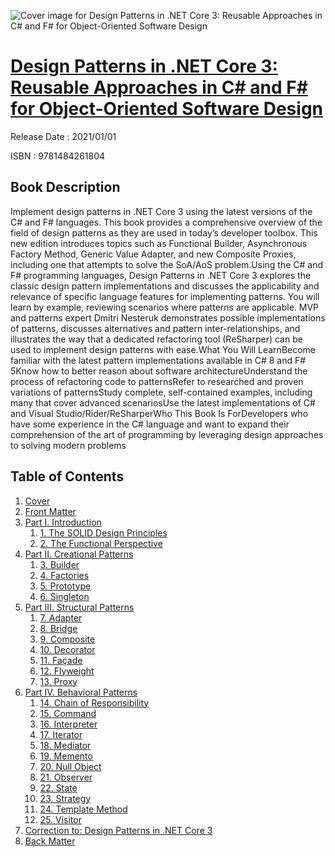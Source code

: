 ![Cover image for Design Patterns in .NET Core 3: Reusable Approaches in C# and F# for Object-Oriented Software Design](https://imgdetail.ebookreading.net/cover/cover/202109/EB9781484261804.jpg)

[Design Patterns in .NET Core 3: Reusable Approaches in C# and F# for Object-Oriented Software Design](https://ebookreading.net/view/book/Design+Patterns+in+.NET+Core+3%3A+Reusable+Approaches+in+C%23+and+F%23+for+Object-Oriented+Software+Design-EB9781484261804_1.html "Design Patterns in .NET Core 3: Reusable Approaches in C# and F# for Object-Oriented Software Design")
====================================================================================================================

Release Date : 2021/01/01

ISBN : 9781484261804

Book Description
-----------------

Implement design patterns in .NET Core 3 using the latest versions of the C# and F# languages. This book&nbsp;provides a comprehensive overview of the field of design patterns as they are used in today’s developer toolbox. This new edition introduces topics such as Functional Builder, Asynchronous Factory Method,&nbsp;Generic Value Adapter, and new Composite Proxies, including one that attempts to solve the SoA/AoS problem.Using the C# and F# programming languages, Design Patterns in .NET Core 3&nbsp;explores the classic design pattern implementations and discusses the applicability and relevance of specific language features for implementing patterns. You will learn by example, reviewing scenarios where patterns are applicable. MVP and patterns expert Dmitri Nesteruk demonstrates possible implementations of patterns, discusses alternatives and pattern inter-relationships, and illustrates the way that a dedicated refactoring tool (ReSharper) can be used to implement design patterns with ease.What You Will LearnBecome familiar with the latest pattern implementations available in C# 8 and F# 5Know how to better reason about software architectureUnderstand the process of refactoring code to patternsRefer to researched and proven variations of patternsStudy complete, self-contained examples, including many that cover advanced scenariosUse the latest implementations of C# and Visual Studio/Rider/ReSharperWho This Book Is ForDevelopers who have some experience in the C# language and want to expand their comprehension of the art of programming by leveraging design approaches to solving modern problems

Table of Contents
-----------------

1. [Cover](https://ebookreading.net/view/book/Design+Patterns+in+.NET+Core+3%3A+Reusable+Approaches+in+C%23+and+F%23+for+Object-Oriented+Software+Design-EB9781484261804_1.html)
1. [Front Matter](https://ebookreading.net/view/book/Design+Patterns+in+.NET+Core+3%3A+Reusable+Approaches+in+C%23+and+F%23+for+Object-Oriented+Software+Design-EB9781484261804_2.html)
1. [Part I. Introduction](https://ebookreading.net/view/book/Design+Patterns+in+.NET+Core+3%3A+Reusable+Approaches+in+C%23+and+F%23+for+Object-Oriented+Software+Design-EB9781484261804_3.html)
    1. [1.&nbsp;The SOLID Design Principles](https://ebookreading.net/view/book/Design+Patterns+in+.NET+Core+3%3A+Reusable+Approaches+in+C%23+and+F%23+for+Object-Oriented+Software+Design-EB9781484261804_4.html)
    1. [2.&nbsp;The Functional Perspective](https://ebookreading.net/view/book/Design+Patterns+in+.NET+Core+3%3A+Reusable+Approaches+in+C%23+and+F%23+for+Object-Oriented+Software+Design-EB9781484261804_5.html)
1. [Part II. Creational Patterns](https://ebookreading.net/view/book/Design+Patterns+in+.NET+Core+3%3A+Reusable+Approaches+in+C%23+and+F%23+for+Object-Oriented+Software+Design-EB9781484261804_0.html)
    1. [3.&nbsp;Builder](https://ebookreading.net/view/book/Design+Patterns+in+.NET+Core+3%3A+Reusable+Approaches+in+C%23+and+F%23+for+Object-Oriented+Software+Design-EB9781484261804_6.html)
    1. [4.&nbsp;Factories](https://ebookreading.net/view/book/Design+Patterns+in+.NET+Core+3%3A+Reusable+Approaches+in+C%23+and+F%23+for+Object-Oriented+Software+Design-EB9781484261804_7.html)
    1. [5.&nbsp;Prototype](https://ebookreading.net/view/book/Design+Patterns+in+.NET+Core+3%3A+Reusable+Approaches+in+C%23+and+F%23+for+Object-Oriented+Software+Design-EB9781484261804_0.html)
    1. [6.&nbsp;Singleton](https://ebookreading.net/view/book/Design+Patterns+in+.NET+Core+3%3A+Reusable+Approaches+in+C%23+and+F%23+for+Object-Oriented+Software+Design-EB9781484261804_8.html)
1. [Part III. Structural Patterns](https://ebookreading.net/view/book/Design+Patterns+in+.NET+Core+3%3A+Reusable+Approaches+in+C%23+and+F%23+for+Object-Oriented+Software+Design-EB9781484261804_9.html)
    1. [7.&nbsp;Adapter](https://ebookreading.net/view/book/Design+Patterns+in+.NET+Core+3%3A+Reusable+Approaches+in+C%23+and+F%23+for+Object-Oriented+Software+Design-EB9781484261804_10.html)
    1. [8.&nbsp;Bridge](https://ebookreading.net/view/book/Design+Patterns+in+.NET+Core+3%3A+Reusable+Approaches+in+C%23+and+F%23+for+Object-Oriented+Software+Design-EB9781484261804_11.html)
    1. [9.&nbsp;Composite](https://ebookreading.net/view/book/Design+Patterns+in+.NET+Core+3%3A+Reusable+Approaches+in+C%23+and+F%23+for+Object-Oriented+Software+Design-EB9781484261804_12.html)
    1. [10.&nbsp;Decorator](https://ebookreading.net/view/book/Design+Patterns+in+.NET+Core+3%3A+Reusable+Approaches+in+C%23+and+F%23+for+Object-Oriented+Software+Design-EB9781484261804_13.html)
    1. [11.&nbsp;Façade](https://ebookreading.net/view/book/Design+Patterns+in+.NET+Core+3%3A+Reusable+Approaches+in+C%23+and+F%23+for+Object-Oriented+Software+Design-EB9781484261804_14.html)
    1. [12.&nbsp;Flyweight](https://ebookreading.net/view/book/Design+Patterns+in+.NET+Core+3%3A+Reusable+Approaches+in+C%23+and+F%23+for+Object-Oriented+Software+Design-EB9781484261804_15.html)
    1. [13.&nbsp;Proxy](https://ebookreading.net/view/book/Design+Patterns+in+.NET+Core+3%3A+Reusable+Approaches+in+C%23+and+F%23+for+Object-Oriented+Software+Design-EB9781484261804_16.html)
1. [Part IV. Behavioral Patterns](https://ebookreading.net/view/book/Design+Patterns+in+.NET+Core+3%3A+Reusable+Approaches+in+C%23+and+F%23+for+Object-Oriented+Software+Design-EB9781484261804_17.html)
    1. [14.&nbsp;Chain of Responsibility](https://ebookreading.net/view/book/Design+Patterns+in+.NET+Core+3%3A+Reusable+Approaches+in+C%23+and+F%23+for+Object-Oriented+Software+Design-EB9781484261804_18.html)
    1. [15.&nbsp;Command](https://ebookreading.net/view/book/Design+Patterns+in+.NET+Core+3%3A+Reusable+Approaches+in+C%23+and+F%23+for+Object-Oriented+Software+Design-EB9781484261804_19.html)
    1. [16.&nbsp;Interpreter](https://ebookreading.net/view/book/Design+Patterns+in+.NET+Core+3%3A+Reusable+Approaches+in+C%23+and+F%23+for+Object-Oriented+Software+Design-EB9781484261804_20.html)
    1. [17.&nbsp;Iterator](https://ebookreading.net/view/book/Design+Patterns+in+.NET+Core+3%3A+Reusable+Approaches+in+C%23+and+F%23+for+Object-Oriented+Software+Design-EB9781484261804_21.html)
    1. [18.&nbsp;Mediator](https://ebookreading.net/view/book/Design+Patterns+in+.NET+Core+3%3A+Reusable+Approaches+in+C%23+and+F%23+for+Object-Oriented+Software+Design-EB9781484261804_22.html)
    1. [19.&nbsp;Memento](https://ebookreading.net/view/book/Design+Patterns+in+.NET+Core+3%3A+Reusable+Approaches+in+C%23+and+F%23+for+Object-Oriented+Software+Design-EB9781484261804_23.html)
    1. [20.&nbsp;Null Object](https://ebookreading.net/view/book/Design+Patterns+in+.NET+Core+3%3A+Reusable+Approaches+in+C%23+and+F%23+for+Object-Oriented+Software+Design-EB9781484261804_24.html)
    1. [21.&nbsp;Observer](https://ebookreading.net/view/book/Design+Patterns+in+.NET+Core+3%3A+Reusable+Approaches+in+C%23+and+F%23+for+Object-Oriented+Software+Design-EB9781484261804_25.html)
    1. [22.&nbsp;State](https://ebookreading.net/view/book/Design+Patterns+in+.NET+Core+3%3A+Reusable+Approaches+in+C%23+and+F%23+for+Object-Oriented+Software+Design-EB9781484261804_26.html)
    1. [23.&nbsp;Strategy](https://ebookreading.net/view/book/Design+Patterns+in+.NET+Core+3%3A+Reusable+Approaches+in+C%23+and+F%23+for+Object-Oriented+Software+Design-EB9781484261804_27.html)
    1. [24.&nbsp;Template Method](https://ebookreading.net/view/book/Design+Patterns+in+.NET+Core+3%3A+Reusable+Approaches+in+C%23+and+F%23+for+Object-Oriented+Software+Design-EB9781484261804_28.html)
    1. [25.&nbsp;Visitor](https://ebookreading.net/view/book/Design+Patterns+in+.NET+Core+3%3A+Reusable+Approaches+in+C%23+and+F%23+for+Object-Oriented+Software+Design-EB9781484261804_29.html)
1. [Correction to: Design Patterns in .NET Core 3](https://ebookreading.net/view/book/Design+Patterns+in+.NET+Core+3%3A+Reusable+Approaches+in+C%23+and+F%23+for+Object-Oriented+Software+Design-EB9781484261804_30.html)
1. [Back Matter](https://ebookreading.net/view/book/Design+Patterns+in+.NET+Core+3%3A+Reusable+Approaches+in+C%23+and+F%23+for+Object-Oriented+Software+Design-EB9781484261804_31.html)
